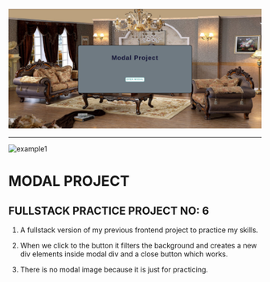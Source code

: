 ![example1](public/modelProject1.png)

<hr>

![example1](public/modelProject2.png)

# MODAL PROJECT

## FULLSTACK PRACTICE PROJECT NO: 6

1. A fullstack version of my previous frontend project to practice my skills.

2. When we click to the button it filters the background and creates a new div elements inside modal div and a close button which works.

3. There is no modal image because it is just for practicing.
